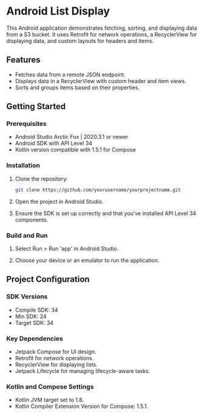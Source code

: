 # Android List Display

This Android application demonstrates fetching, sorting, and displaying data from a S3 bucket. It uses Retrofit for network operations, a RecyclerView for displaying data, and custom layouts for headers and items.

## Features

- Fetches data from a remote JSON endpoint.
- Displays data in a RecyclerView with custom header and item views.
- Sorts and groups items based on their properties.

## Getting Started

### Prerequisites

- Android Studio Arctic Fox | 2020.3.1 or newer
- Android SDK with API Level 34
- Kotlin version compatible with 1.5.1 for Compose

### Installation

1. Clone the repository:
   ```sh
   git clone https://github.com/yourusername/yourprojectname.git

2. Open the project in Android Studio.

3. Ensure the SDK is set up correctly and that you've installed API Level 34 components.

### Build and Run

1. Select Run > Run 'app' in Android Studio.

2. Choose your device or an emulator to run the application.

## Project Configuration

### SDK Versions

- Compile SDK: 34
- Min SDK: 24
- Target SDK: 34

### Key Dependencies
- Jetpack Compose for UI design.
- Retrofit for network operations.
- RecyclerView for displaying lists.
- Jetpack Lifecycle for managing lifecycle-aware tasks.

### Kotlin and Compose Settings
- Kotlin JVM target set to 1.8.
- Kotlin Compiler Extension Version for Compose: 1.5.1.